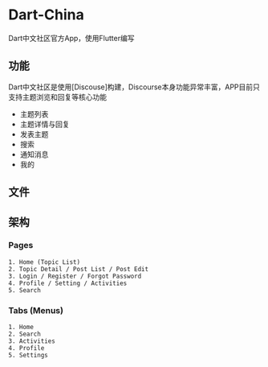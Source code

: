 # Dart-China

Dart中文社区官方App，使用Flutter编写

## 功能

Dart中文社区是使用[Discouse]构建，Discourse本身功能异常丰富，APP目前只支持主题浏览和回复等核心功能

  * 主题列表
  * 主题详情与回复
  * 发表主题
  * 搜索
  * 通知消息
  * 我的

## 文件


## 架构

### Pages

    1. Home (Topic List)
    2. Topic Detail / Post List / Post Edit
    3. Login / Register / Forgot Password
    4. Profile / Setting / Activities
    5. Search

### Tabs (Menus)

    1. Home
    2. Search
    3. Activities
    4. Profile
    5. Settings
